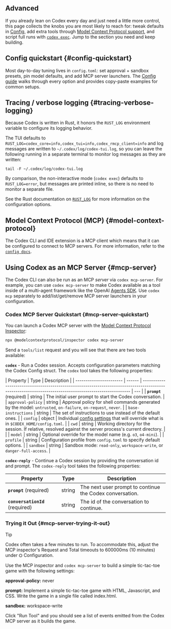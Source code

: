 ## Advanced

If you already lean on Codex every day and just need a little more control, this page collects the knobs you are most likely to reach for: tweak defaults in [Config](./config.md), add extra tools through [Model Context Protocol support](./advanced.md#model-context-protocol), and script full runs with [`codex exec`](./exec.md). Jump to the section you need and keep building.

## Config quickstart {#config-quickstart}

Most day-to-day tuning lives in `config.toml`: set approval + sandbox presets, pin model defaults, and add MCP server launchers. The [Config guide](./config.md) walks through every option and provides copy-paste examples for common setups.

## Tracing / verbose logging {#tracing-verbose-logging}

Because Codex is written in Rust, it honors the `RUST_LOG` environment variable to configure its logging behavior.

The TUI defaults to `RUST_LOG=codex_core=info,codex_tui=info,codex_rmcp_client=info` and log messages are written to `~/.codex/log/codex-tui.log`, so you can leave the following running in a separate terminal to monitor log messages as they are written:

```
tail -F ~/.codex/log/codex-tui.log
```

By comparison, the non-interactive mode (`codex exec`) defaults to `RUST_LOG=error`, but messages are printed inline, so there is no need to monitor a separate file.

See the Rust documentation on [`RUST_LOG`](https://docs.rs/env_logger/latest/env_logger/#enabling-logging) for more information on the configuration options.

## Model Context Protocol (MCP) {#model-context-protocol}

The Codex CLI and IDE extension is a MCP client which means that it can be configured to connect to MCP servers. For more information, refer to the [`config docs`](./config.md#mcp-integration).

## Using Codex as an MCP Server {#mcp-server}

The Codex CLI can also be run as an MCP _server_ via `codex mcp-server`. For example, you can use `codex mcp-server` to make Codex available as a tool inside of a multi-agent framework like the OpenAI [Agents SDK](https://platform.openai.com/docs/guides/agents). Use `codex mcp` separately to add/list/get/remove MCP server launchers in your configuration.

### Codex MCP Server Quickstart {#mcp-server-quickstart}

You can launch a Codex MCP server with the [Model Context Protocol Inspector](https://modelcontextprotocol.io/legacy/tools/inspector):

```bash
npx @modelcontextprotocol/inspector codex mcp-server
```

Send a `tools/list` request and you will see that there are two tools available:

**`codex`** - Run a Codex session. Accepts configuration parameters matching the Codex Config struct. The `codex` tool takes the following properties:

| Property                | Type   | Description                                                                                                                                            |
| ----------------------- | ------ | ------------------------------------------------------------------------------------------------------------------------------------------------------ | --- |
| **`prompt`** (required) | string | The initial user prompt to start the Codex conversation.                                                                                               |
| `approval-policy`       | string | Approval policy for shell commands generated by the model: `untrusted`, `on-failure`, `on-request`, `never`.                                           |
| `base-instructions`     | string | The set of instructions to use instead of the default ones.                                                                                            |
| `config`                | object | Individual [config settings](https://github.com/openai/codex/blob/main/docs/config.md#config) that will override what is in `$CODEX_HOME/config.toml`. |
| `cwd`                   | string | Working directory for the session. If relative, resolved against the server process's current directory.                                               |     |
| `model`                 | string | Optional override for the model name (e.g. `o3`, `o4-mini`).                                                                                           |
| `profile`               | string | Configuration profile from `config.toml` to specify default options.                                                                                   |
| `sandbox`               | string | Sandbox mode: `read-only`, `workspace-write`, or `danger-full-access`.                                                                                 |

**`codex-reply`** - Continue a Codex session by providing the conversation id and prompt. The `codex-reply` tool takes the following properties:

| Property                        | Type   | Description                                              |
| ------------------------------- | ------ | -------------------------------------------------------- |
| **`prompt`** (required)         | string | The next user prompt to continue the Codex conversation. |
| **`conversationId`** (required) | string | The id of the conversation to continue.                  |

### Trying it Out {#mcp-server-trying-it-out}

> [!TIP]
> Codex often takes a few minutes to run. To accommodate this, adjust the MCP inspector's Request and Total timeouts to 600000ms (10 minutes) under ⛭ Configuration.

Use the MCP inspector and `codex mcp-server` to build a simple tic-tac-toe game with the following settings:

**approval-policy:** never

**prompt:** Implement a simple tic-tac-toe game with HTML, Javascript, and CSS. Write the game in a single file called index.html.

**sandbox:** workspace-write

Click "Run Tool" and you should see a list of events emitted from the Codex MCP server as it builds the game.

